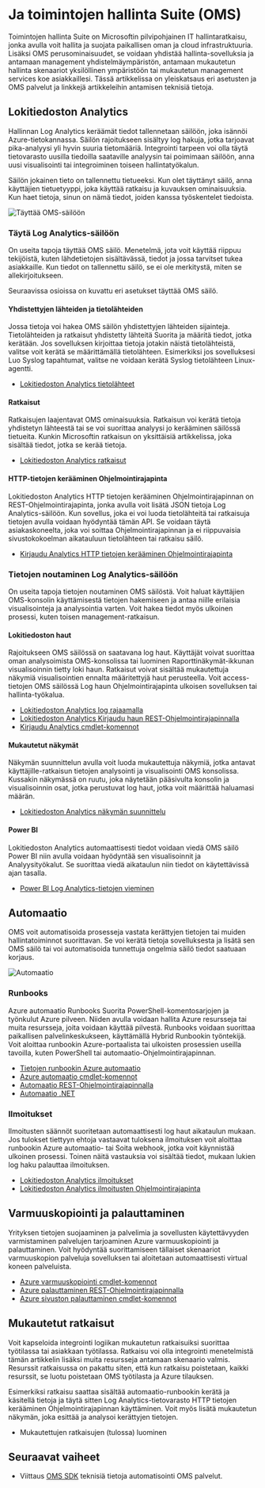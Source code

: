 <properties
   pageTitle="Ja toimintojen hallinta Suite (OMS) | Microsoft Azure"
   description="Lisäksi OMS perusominaisuudet, se voidaan yhdistää hallinta-sovelluksia ja antamaan management yhdistelmäympäristön, antamaan mukautetun hallinta skenaariot yksilöllinen ympäristöön tai mukautetun management services koe asiakkaillesi.  Tässä artikkelissa on yleiskatsaus eri asetusten ja OMS ja linkkejä artikkeleihin antamisen teknisiä tietoja."
   services="operations-management-suite"
   documentationCenter=""
   authors="bwren"
   manager="jwhit"
   editor="tysonn" />
<tags
   ms.service="operations-management-suite"
   ms.devlang="na"
   ms.topic="article"
   ms.tgt_pltfrm="na"
   ms.workload="infrastructure-services"
   ms.date="09/23/2016"
   ms.author="bwren" />

# <a name="integrating-with-operations-management-suite-oms"></a>Ja toimintojen hallinta Suite (OMS)

Toimintojen hallinta Suite on Microsoftin pilvipohjainen IT hallintaratkaisu, jonka avulla voit hallita ja suojata paikallisen oman ja cloud infrastruktuuria.  Lisäksi OMS perusominaisuudet, se voidaan yhdistää hallinta-sovelluksia ja antamaan management yhdistelmäympäristön, antamaan mukautetun hallinta skenaariot yksilöllinen ympäristöön tai mukautetun management services koe asiakkaillesi.  Tässä artikkelissa on yleiskatsaus eri asetusten ja OMS palvelut ja linkkejä artikkeleihin antamisen teknisiä tietoja. 



## <a name="log-analytics"></a>Lokitiedoston Analytics
Hallinnan Log Analytics keräämät tiedot tallennetaan säilöön, joka isännöi Azure-tietokannassa.  Säilön rajoitukseen sisältyy log hakuja, jotka tarjoavat pika-analyysi yli hyvin suuria tietomääriä.  Integrointi tarpeen voi olla täytä tietovarasto uusilla tiedoilla saataville analyysin tai poimimaan säilöön, anna uusi visualisointi tai integroiminen toiseen hallintatyökalun.

Säilön jokainen tieto on tallennettu tietueeksi.  Kun olet täyttänyt säilö, anna käyttäjien tietuetyyppi, joka käyttää ratkaisu ja kuvauksen ominaisuuksia.  Kun haet tietoja, sinun on nämä tiedot, joiden kanssa työskentelet tiedoista.

![Täyttää OMS-säilöön](media/operations-management-suite-integration/repository.png)


### <a name="populate-the-log-analytics-repository"></a>Täytä Log Analytics-säilöön
On useita tapoja täyttää OMS säilö.  Menetelmä, jota voit käyttää riippuu tekijöistä, kuten lähdetietojen sisältävässä, tiedot ja jossa tarvitset tukea asiakkaille.  Kun tiedot on tallennettu säilö, se ei ole merkitystä, miten se allekirjoitukseen.

Seuraavissa osioissa on kuvattu eri asetukset täyttää OMS säilö.

#### <a name="connected-sources-and-data-sources"></a>Yhdistettyjen lähteiden ja tietolähteiden 
Jossa tietoja voi hakea OMS säilön yhdistettyjen lähteiden sijainteja.  Tietolähteiden ja ratkaisut yhdistetty lähteitä Suorita ja määritä tiedot, jotka kerätään.  Jos sovelluksen kirjoittaa tietoja jotakin näistä tietolähteistä, valitse voit kerätä se määrittämällä tietolähteen.  Esimerkiksi jos sovelluksesi Luo Syslog tapahtumat, valitse ne voidaan kerätä Syslog tietolähteen Linux-agentti.

- [Lokitiedoston Analytics tietolähteet](../log-analytics/log-analytics-data-sources.md)

#### <a name="solutions"></a>Ratkaisut

Ratkaisujen laajentavat OMS ominaisuuksia.  Ratkaisun voi kerätä tietoja yhdistetyn lähteestä tai se voi suorittaa analyysi jo kerääminen säilössä tietueita.  Kunkin Microsoftin ratkaisun on yksittäisiä artikkelissa, joka sisältää tiedot, jotka se kerää tietoja.

- [Lokitiedoston Analytics ratkaisut](../log-analytics/log-analytics-add-solutions.md)



#### <a name="http-data-collector-api"></a>HTTP-tietojen kerääminen Ohjelmointirajapinta

Lokitiedoston Analytics HTTP tietojen kerääminen Ohjelmointirajapinnan on REST-Ohjelmointirajapinta, jonka avulla voit lisätä JSON tietoja Log Analytics-säilöön.  Kun sovellus, joka ei voi luoda tietolähteitä tai ratkaisuja tietojen avulla voidaan hyödyntää tämän API.  Se voidaan täytä asiakaskoneelta, joka voi soittaa Ohjelmointirajapinnan ja ei riippuvaisia sivustokokoelman aikatauluun tietolähteen tai ratkaisu säilö.

- [Kirjaudu Analytics HTTP tietojen kerääminen Ohjelmointirajapinta](../log-analytics/log-analytics-data-collector-api.md)


### <a name="retrieve-data-from-the-log-analytics-repository"></a>Tietojen noutaminen Log Analytics-säilöön

On useita tapoja tietojen noutaminen OMS säilöstä.  Voit haluat käyttäjien OMS-konsolin käyttämisestä tietojen hakemiseen ja antaa niille erilaisia visualisointeja ja analysointia varten.  Voit hakea tiedot myös ulkoinen prosessi, kuten toisen management-ratkaisun.

#### <a name="log-searches"></a>Lokitiedoston haut

Rajoitukseen OMS säilössä on saatavana log haut.  Käyttäjät voivat suorittaa oman analysoimista OMS-konsolissa tai luominen Raporttinäkymät-ikkunan visualisoinnin tietty loki haun.  Ratkaisut voivat sisältää mukautettuja näkymiä visualisointien ennalta määritettyjä haut perusteella.  Voit access-tietojen OMS säilössä Log haun Ohjelmointirajapinta ulkoisen sovelluksen tai hallinta-työkalua.  

- [Lokitiedoston Analytics log rajaamalla](../log-analytics/log-analytics-log-searches.md)
- [Lokitiedoston Analytics Kirjaudu haun REST-Ohjelmointirajapinnalla](../log-analytics/log-analytics-log-search-api.md)
- [Kirjaudu Analytics cmdlet-komennot](https://msdn.microsoft.com/library/mt188224.aspx)



#### <a name="custom-views"></a>Mukautetut näkymät 
Näkymän suunnittelun avulla voit luoda mukautettuja näkymiä, jotka antavat käyttäjille-ratkaisun tietojen analysointi ja visualisointi OMS konsolissa.  Kussakin näkymässä on ruutu, joka näytetään pääsivulta konsolin ja visualisoinnin osat, jotka perustuvat log haut, jotka voit määrittää haluamasi määrän.
  
- [Lokitiedoston Analytics näkymän suunnittelu](../log-analytics/log-analytics-view-designer.md)


#### <a name="power-bi"></a>Power BI

Lokitiedoston Analytics automaattisesti tiedot voidaan viedä OMS säilö Power BI niin avulla voidaan hyödyntää sen visualisoinnit ja Analyysityökalut.  Se suorittaa viedä aikataulun niin tiedot on käytettävissä ajan tasalla. 

- [Power BI Log Analytics-tietojen vieminen](../log-analytics/log-analytics-powerbi.md)




## <a name="automation"></a>Automaatio

OMS voit automatisoida prosesseja vastata kerättyjen tietojen tai muiden hallintatoiminnot suorittavan.  Se voi kerätä tietoja sovelluksesta ja lisätä sen OMS säilö tai voi automatisoida tunnettuja ongelmia säilö tiedot saatuaan korjaus. 

![Automaatio](media/operations-management-suite-integration/automate.png)

### <a name="runbooks"></a>Runbooks

Azure automaatio Runbooks Suorita PowerShell-komentosarjojen ja työnkulut Azure pilveen.  Niiden avulla voidaan hallita Azure resursseja tai muita resursseja, joita voidaan käyttää pilvestä.  Runbooks voidaan suorittaa paikallisen palvelinkeskukseen, käyttämällä Hybrid Runbookin työntekijä.  Voit aloittaa runbookin Azure-portaalista tai ulkoisten prosessien useilla tavoilla, kuten PowerShell tai automaatio-Ohjelmointirajapinnan.

- [Tietojen runbookin Azure automaatio](../automation/automation-starting-a-runbook.md)
- [Azure automaatio cmdlet-komennot](https://msdn.microsoft.com/library/dn690262.aspx)
- [Automaatio REST-Ohjelmointirajapinnalla](https://msdn.microsoft.com/library/mt662285.aspx)
- [Automaatio .NET](https://msdn.microsoft.com//library/mt465763.aspx)

### <a name="alerts"></a>Ilmoitukset

Ilmoitusten säännöt suoritetaan automaattisesti log haut aikataulun mukaan.  Jos tulokset tiettyyn ehtoja vastaavat tuloksena ilmoituksen voit aloittaa runbookin Azure automaatio- tai Soita webhook, jotka voit käynnistää ulkoinen prosessi.  Toinen näitä vastauksia voi sisältää tiedot, mukaan lukien log haku palauttaa ilmoituksen.

- [Lokitiedoston Analytics ilmoitukset](../log-analytics/log-analytics-alerts.md)
- [Lokitiedoston Analytics ilmoitusten Ohjelmointirajapinta](../log-analytics/log-analytics-api-alerts.md)


## <a name="backup-and-site-recovery"></a>Varmuuskopiointi ja palauttaminen

Yrityksen tietojen suojaaminen ja palvelimia ja sovellusten käytettävyyden varmistaminen palvelujen tarjoaminen Azure varmuuskopiointi ja palauttaminen.  Voit hyödyntää suorittamiseen tällaiset skenaariot varmuuskopion palveluja sovelluksen tai aloitetaan automaattisesti virtual koneen palveluista.

- [Azure varmuuskopiointi cmdlet-komennot](https://msdn.microsoft.com/library/mt619253.aspx)
- [Azure palauttaminen REST-Ohjelmointirajapinnalla](https://msdn.microsoft.com/library/azure/mt750497.aspx)
- [Azure sivuston palauttaminen cmdlet-komennot](https://msdn.microsoft.com/library/mt637930.aspx)

## <a name="custom-solutions"></a>Mukautetut ratkaisut

Voit kapseloida integrointi logiikan mukautetun ratkaisuiksi suorittaa työtilassa tai asiakkaan työtilassa.  Ratkaisu voi olla integrointi menetelmistä tämän artikkelin lisäksi muita resursseja antamaan skenaario valmis.  Resurssit ratkaisussa on pakattu siten, että kun ratkaisu poistetaan, kaikki resurssit, se luotu poistetaan OMS työtilasta ja Azure tilauksen.

Esimerkiksi ratkaisu saattaa sisältää automaatio-runbookin kerätä ja käsitellä tietoja ja täytä sitten Log Analytics-tietovarasto HTTP tietojen kerääminen Ohjelmointirajapinnan käyttäminen.  Voit myös lisätä mukautetun näkymän, joka esittää ja analysoi kerättyjen tietojen.  

- Mukautettujen ratkaisujen (tulossa) luominen    

## <a name="next-steps"></a>Seuraavat vaiheet
- Viittaus [OMS SDK](operations-management-suite-sdk.md) teknisiä tietoja automatisointi OMS palvelut.  
